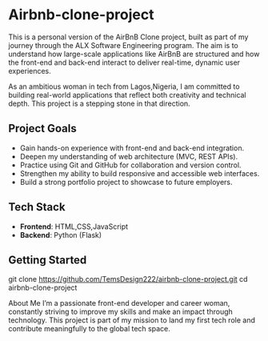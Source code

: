 # Airbnb-clone-project
This is a personal version of the AirBnB Clone project, built as part of my journey through the ALX Software Engineering program. The aim is to understand how large-scale applications like AirBnB are structured and how the front-end and back-end interact to deliver real-time, dynamic user experiences.

As an ambitious woman in tech from Lagos,Nigeria, I am committed to building real-world applications that reflect both creativity and technical depth. This project is a stepping stone in that direction.

## Project Goals
- Gain hands-on experience with front-end and back-end integration.
- Deepen my understanding of web architecture (MVC, REST APIs).
- Practice using Git and GitHub for collaboration and version control.
- Strengthen my ability to build responsive and accessible web interfaces.
- Build a strong portfolio project to showcase to future employers.

## Tech Stack
- **Frontend**: HTML,CSS,JavaScript
- **Backend**: Python (Flask)

## Getting Started
git clone https://github.com/TemsDesign222/airbnb-clone-project.git
cd airbnb-clone-project

About Me
I’m a passionate front-end developer and career woman, constantly striving to improve my skills and make an impact through technology. This project is part of my mission to land my first tech role and contribute meaningfully to the global tech space.
